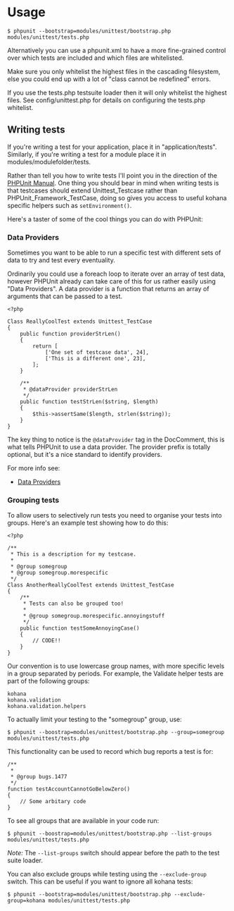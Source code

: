 # Usage

    $ phpunit --bootstrap=modules/unittest/bootstrap.php modules/unittest/tests.php

Alternatively you can use a phpunit.xml to have a more fine-grained control over which tests are included and which files are whitelisted.

Make sure you only whitelist the highest files in the cascading filesystem, else you could end up with a lot of "class cannot be redefined" errors.

If you use the tests.php testsuite loader then it will only whitelist the highest files. See config/unittest.php for details on configuring the tests.php whitelist.

## Writing tests

If you're writing a test for your application, place it in "application/tests". Similarly, if you're writing a test for a module place it in modules/modulefolder/tests.

Rather than tell you how to write tests I'll point you in the direction of the [PHPUnit Manual](http://www.phpunit.de/manual/5.7/en/index.html). One thing you should bear in mind when writing tests is that testcases should extend Unittest_Testcase rather than PHPUnit_Framework_TestCase, doing so gives you access to useful kohana specific helpers such as `setEnvironment()`.

Here's a taster of some of the cool things you can do with PHPUnit:

### Data Providers

Sometimes you want to be able to run a specific test with different sets of data to try and test every eventuality.

Ordinarily you could use a foreach loop to iterate over an array of test data, however PHPUnit already can take care of this for us rather easily using "Data Providers". A data provider is a function that returns an array of arguments that can be passed to a test.

    <?php

    Class ReallyCoolTest extends Unittest_TestCase
    {
        public function providerStrLen()
        {
            return [
                ['One set of testcase data', 24],
                ['This is a different one', 23],
            ];
        }

        /**
         * @dataProvider providerStrLen
         */
        public function testStrLen($string, $length)
        {
            $this->assertSame($length, strlen($string));
        }
    }

The key thing to notice is the `@dataProvider` tag in the DocComment, this is what tells PHPUnit to use a data provider. The provider prefix is totally optional, but it's a nice standard to identify providers.

For more info see:

* [Data Providers](https://phpunit.de/manual/5.7/en/writing-tests-for-phpunit.html#writing-tests-for-phpunit.data-providers)

### Grouping tests

To allow users to selectively run tests you need to organise your tests into groups. Here's an example test showing how to do this:

    <?php

    /**
     * This is a description for my testcase.
     *
     * @group somegroup
     * @group somegroup.morespecific
     */
    Class AnotherReallyCoolTest extends Unittest_TestCase
    {
        /**
         * Tests can also be grouped too!
         *
         * @group somegroup.morespecific.annoyingstuff
         */
        public function testSomeAnnoyingCase()
        {
            // CODE!!
        }
    }

Our convention is to use lowercase group names, with more specific levels in a group separated by periods. For example, the Validate helper tests are part of the following groups:

    kohana
    kohana.validation
    kohana.validation.helpers

To actually limit your testing to the "somegroup" group, use:

    $ phpunit --boostrap=modules/unittest/bootstrap.php --group=somegroup modules/unittest/tests.php

This functionality can be used to record which bug reports a test is for:

    /**
     *
     * @group bugs.1477
     */
    function testAccountCannotGoBelowZero()
    {
        // Some arbitary code
    }

To see all groups that are available in your code run:

    $ phpunit --boostrap=modules/unittest/bootstrap.php --list-groups modules/unittest/tests.php

*Note:* The `--list-groups` switch should appear before the path to the test suite loader.

You can also exclude groups while testing using the `--exclude-group` switch. This can be useful if you want to ignore all kohana tests:

    $ phpunit --bootstrap=modules/unittest/bootstrap.php --exclude-group=kohana modules/unittest/tests.php
